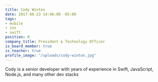```yaml
---
title: Cody Winton
date: 2017-08-23 14:46:00 -05:00
tags:
- mobile
- ios
- swift
position: 0
company_title: President & Technology Officer
is_board_member: true
is_teacher: true
profile_image: "/uploads/cody-winton.jpg"
---
```


Cody is a senior developer with years of experience in Swift, JavaScript, Node.js, and many other dev stacks
